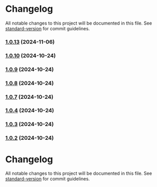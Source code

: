 # Changelog

All notable changes to this project will be documented in this file. See [standard-version](https://github.com/conventional-changelog/standard-version) for commit guidelines.

### [1.0.13](https://github.com/iSuite-tecnologia/crosscutting-web/compare/v1.0.12...v1.0.13) (2024-11-06)

### [1.0.10](https://github.com/iSuite-tecnologia/crosscutting-web/compare/v1.0.9...v1.0.10) (2024-10-24)

### [1.0.9](https://github.com/iSuite-tecnologia/crosscutting-web/compare/v1.0.8...v1.0.9) (2024-10-24)

### [1.0.8](https://github.com/iSuite-tecnologia/crosscutting-web/compare/v1.0.7...v1.0.8) (2024-10-24)

### [1.0.7](https://github.com/iSuite-tecnologia/crosscutting-web/compare/v1.0.4...v1.0.7) (2024-10-24)

### [1.0.4](https://github.com/iSuite-tecnologia/crosscutting-web/compare/v1.0.3...v1.0.4) (2024-10-24)

### [1.0.3](https://github.com/iSuite-tecnologia/crosscutting-web/compare/v1.0.2...v1.0.3) (2024-10-24)

### [1.0.2](https://github.com/iSuite-tecnologia/crosscutting-web/compare/v1.0.1...v1.0.2) (2024-10-24)

# Changelog

All notable changes to this project will be documented in this file. See [standard-version](https://github.com/conventional-changelog/standard-version) for commit guidelines.
